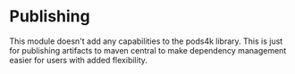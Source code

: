 # Publishing

This module doesn't add any capabilities to the pods4k library. This is just for publishing artifacts to maven central
to make dependency management easier for users with added flexibility.
